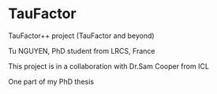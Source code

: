 # TauFactor
TauFactor++ project (TauFactor and beyond)

Tu NGUYEN, PhD student from LRCS, France

This project is in a collaboration with Dr.Sam Cooper from ICL

One part of my PhD thesis
